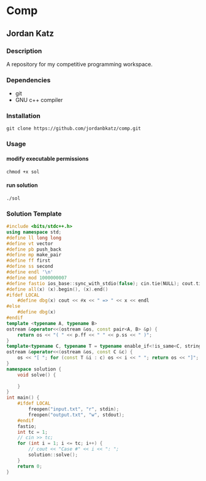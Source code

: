 # Comp
## Jordan Katz
### Description
A repository for my competitive programming workspace.
### Dependencies
* git
* GNU c++ compiler
### Installation
`git clone https://github.com/jordanbkatz/comp.git`
### Usage
#### modify executable permissions
`chmod +x sol`
#### run solution
`./sol`
### Solution Template
```cpp
#include <bits/stdc++.h>
using namespace std;
#define ll long long
#define vt vector
#define pb push_back
#define mp make_pair
#define ff first
#define ss second
#define endl '\n'
#define mod 1000000007
#define fastio ios_base::sync_with_stdio(false); cin.tie(NULL); cout.tie(NULL)
#define all(x) (x).begin(), (x).end()
#ifdef LOCAL
    #define dbg(x) cout << #x << " => " << x << endl
#else
    #define dbg(x)
#endif
template <typename A, typename B>
ostream &operator<<(ostream &os, const pair<A, B> &p) {
    return os << "( " << p.ff << " " << p.ss << " )";
}
template<typename C, typename T = typename enable_if<!is_same<C, string>::value, typename C::value_type>::type>
ostream &operator<<(ostream &os, const C &c) {
    os << "[ "; for (const T &i : c) os << i << " "; return os << "]";
}
namespace solution {
    void solve() {
        
    }
}
int main() {
    #ifdef LOCAL
        freopen("input.txt", "r", stdin);
        freopen("output.txt", "w", stdout);
    #endif
    fastio;
    int tc = 1;
    // cin >> tc;
    for (int i = 1; i <= tc; i++) {
        // cout << "Case #" << i << ": ";
        solution::solve();
    }
    return 0;
}
```